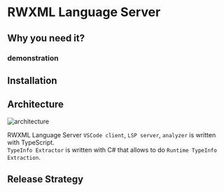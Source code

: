 # RWXML Language Server

## Why you need it?

### demonstration

## Installation

## Architecture
![architecture](./architecture/architecture.png)

RWXML Language Server `VSCode client`, `LSP server`, `analyzer` is written with TypeScript.  
`TypeInfo Extractor` is written with C# that allows to do `Runtime TypeInfo Extraction`.  


## Release Strategy